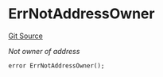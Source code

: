 # ErrNotAddressOwner
[Git Source](https://github.com/Crossbell-Box/Crossbell-Contracts/blob/182c82c216a4cf11409d4311d9773152bbe60ccf/contracts/libraries/Error.sol)

*Not owner of address*


```solidity
error ErrNotAddressOwner();
```

